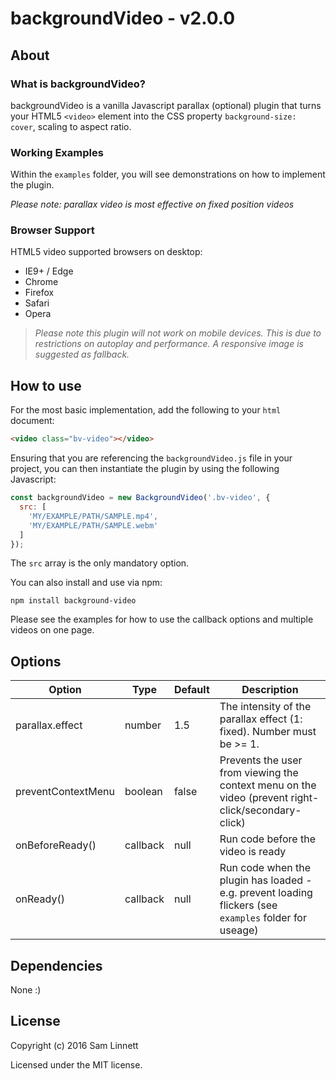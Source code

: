 backgroundVideo - v2.0.0
============
## About

### What is backgroundVideo?
backgroundVideo is a vanilla Javascript parallax (optional) plugin that turns your HTML5 `<video>` element into the CSS property `background-size: cover`, scaling to aspect ratio.

### Working Examples
Within the `examples` folder, you will see demonstrations on how to implement the plugin.

*Please note: parallax video is most effective on fixed position videos*

### Browser Support
HTML5 video supported browsers on desktop:
* IE9+ / Edge
* Chrome
* Firefox
* Safari
* Opera

> *Please note this plugin will not work on mobile devices. This is due to restrictions on autoplay and performance. A responsive image is suggested as fallback.*

## How to use

For the most basic implementation, add the following to your `html` document:
```html
<video class="bv-video"></video>
```

Ensuring that you are referencing the `backgroundVideo.js` file in your project, you can then instantiate the plugin by using the following Javascript:

```javascript
const backgroundVideo = new BackgroundVideo('.bv-video', {
  src: [
    'MY/EXAMPLE/PATH/SAMPLE.mp4',
    'MY/EXAMPLE/PATH/SAMPLE.webm'
  ]
});
```

The `src` array is the only mandatory option.

You can also install and use via npm:

```
npm install background-video
```

Please see the examples for how to use the callback options and multiple videos on one page.

## Options

Option | Type | Default | Description
------ | ---- | ------- | ----------
parallax.effect | number | 1.5 | The intensity of the parallax effect (1: fixed). Number must be >= 1.
preventContextMenu | boolean | false | Prevents the user from viewing the context menu on the video (prevent right-click/secondary-click)
onBeforeReady() | callback | null | Run code before the video is ready
onReady() | callback | null | Run code when the plugin has loaded - e.g. prevent loading flickers (see `examples` folder for useage)


## Dependencies

None :)

## License

Copyright (c) 2016 Sam Linnett

Licensed under the MIT license.
